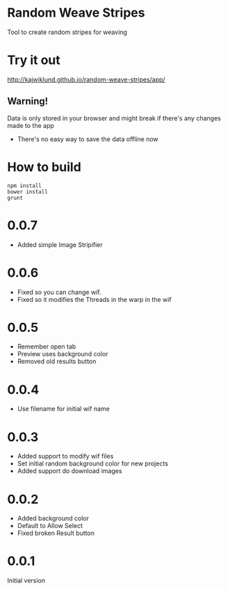 Random Weave Stripes
====================

Tool to create random stripes for weaving

# Try it out
http://kajwiklund.github.io/random-weave-stripes/app/

## Warning!
Data is only stored in your browser and might break if there's any changes made to the app
* There's no easy way to save the data offline now
 

# How to build

```shell
npm install
bower install
grunt
```

# 0.0.7
* Added simple Image Stripifier

# 0.0.6
* Fixed so you can change wif.
* Fixed so it modifies the Threads in the warp in the wif

# 0.0.5
* Remember open tab
* Preview uses background color
* Removed old results button

# 0.0.4
* Use filename for initial wif name

# 0.0.3
* Added support to modify wif files
* Set initial random background color for new projects
* Added support do download images

# 0.0.2
* Added background color
* Default to Allow Select
* Fixed broken Result button

# 0.0.1
Initial version

